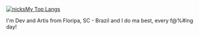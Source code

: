 [![nicksMy Top Langs](https://github-readme-stats.vercel.app/api/top-langs/?username=nicksMy&theme=dracula&layout=compact)](https://github.com/nicksMy/github-readme-stats)

I'm Dev and Artis from Floripa, SC - Brazil and I do ma best, every f@%#ing day!
